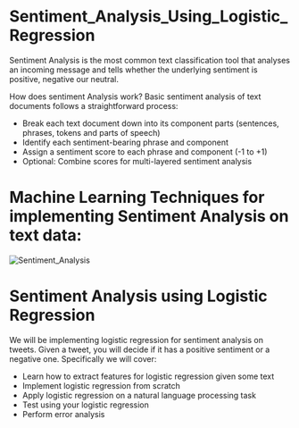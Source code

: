 # Sentiment_Analysis_Using_Logistic_Regression


Sentiment Analysis is the most common text classification tool that analyses an incoming message and tells whether the underlying sentiment is positive, negative our neutral. 

How does sentiment Analysis work?
Basic sentiment analysis of text documents follows a straightforward process:

* Break each text document down into its component parts (sentences, phrases, tokens and parts of speech)
* Identify each sentiment-bearing phrase and component
* Assign a sentiment score to each phrase and component (-1 to +1)
* Optional: Combine scores for multi-layered sentiment analysis

# Machine Learning Techniques for implementing Sentiment Analysis on text data:
![Sentiment_Analysis](https://user-images.githubusercontent.com/57702598/90991088-264c8880-e56c-11ea-9895-90029d3c2139.gif)

#  Sentiment Analysis using Logistic Regression
We will be implementing logistic regression for sentiment analysis on tweets. Given a tweet, you will decide if it has a positive sentiment or a negative one. Specifically we will cover: 

* Learn how to extract features for logistic regression given some text
* Implement logistic regression from scratch
* Apply logistic regression on a natural language processing task
* Test using your logistic regression
* Perform error analysis
